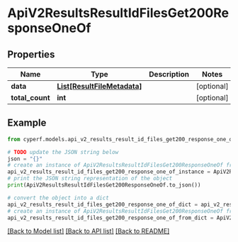 # ApiV2ResultsResultIdFilesGet200ResponseOneOf


## Properties

Name | Type | Description | Notes
------------ | ------------- | ------------- | -------------
**data** | [**List[ResultFileMetadata]**](ResultFileMetadata.md) |  | [optional] 
**total_count** | **int** |  | [optional] 

## Example

```python
from cyperf.models.api_v2_results_result_id_files_get200_response_one_of import ApiV2ResultsResultIdFilesGet200ResponseOneOf

# TODO update the JSON string below
json = "{}"
# create an instance of ApiV2ResultsResultIdFilesGet200ResponseOneOf from a JSON string
api_v2_results_result_id_files_get200_response_one_of_instance = ApiV2ResultsResultIdFilesGet200ResponseOneOf.from_json(json)
# print the JSON string representation of the object
print(ApiV2ResultsResultIdFilesGet200ResponseOneOf.to_json())

# convert the object into a dict
api_v2_results_result_id_files_get200_response_one_of_dict = api_v2_results_result_id_files_get200_response_one_of_instance.to_dict()
# create an instance of ApiV2ResultsResultIdFilesGet200ResponseOneOf from a dict
api_v2_results_result_id_files_get200_response_one_of_from_dict = ApiV2ResultsResultIdFilesGet200ResponseOneOf.from_dict(api_v2_results_result_id_files_get200_response_one_of_dict)
```
[[Back to Model list]](../README.md#documentation-for-models) [[Back to API list]](../README.md#documentation-for-api-endpoints) [[Back to README]](../README.md)



